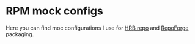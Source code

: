 # RPM mock configs
Here you can find moc configurations I use for [HRB repo](http://repository.hrbac.cz/) and [RepoForge](http://repoforge.org/) packaging.
